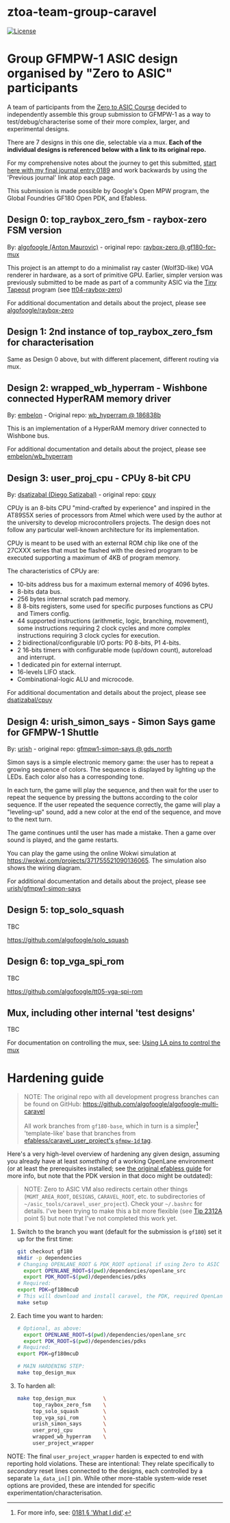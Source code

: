 # ztoa-team-group-caravel

[![License](https://img.shields.io/badge/License-Apache%202.0-blue.svg)](https://opensource.org/licenses/Apache-2.0)

# Group GFMPW-1 ASIC design organised by "Zero to ASIC" participants

A team of participants from the [Zero to ASIC Course](https://zerotoasiccourse.com) decided to independently assemble this group submission to GFMPW-1 as a way to test/debug/characterise some of their more complex, larger, and experimental designs.

There are 7 designs in this one die, selectable via a mux. **Each of the individual designs is referenced below with a link to its original repo.**

For my comprehensive notes about the journey to get this submitted, [start here with my final journal entry 0189](https://github.com/algofoogle/journal/blob/master/0189-2023-12-11.md) and work backwards by using the 'Previous journal' link atop each page.

This submission is made possible by Google's Open MPW program, the Global Foundries GF180 Open PDK, and Efabless.


## Design 0: top_raybox_zero_fsm - raybox-zero FSM version

By: [algofoogle (Anton Maurovic)] - original repo: [raybox-zero @ gf180-for-mux](https://github.com/algofoogle/raybox-zero/tree/gf180-for-mux)

This project is an attempt to do a minimalist ray caster (Wolf3D-like) VGA renderer in hardware, as a sort of primitive GPU. Earlier, simpler version was previously submitted to be made as part of a community ASIC via the [Tiny Tapeout] program (see [tt04-raybox-zero])

For additional documentation and details about the project, please see [algofoogle/raybox-zero](https://github.com/algofoogle/raybox-zero)


[algofoogle (Anton Maurovic)]: https://github.com/algofoogle
[Tiny Tapeout]: https://tinytapeout.com
[tt04-raybox-zero]: https://github.com/algofoogle/tt04-raybox-zero


## Design 1: 2nd instance of top_raybox_zero_fsm for characterisation

Same as Design 0 above, but with different placement, different routing via mux.


## Design 2: wrapped_wb_hyperram - Wishbone connected HyperRAM memory driver

By: [embelon] - Original repo: [wb_hyperram @ 186838b](https://github.com/embelon/wb_hyperram/tree/186838b2605fdc31cdaf1b83afdefef1dd36c42d)

This is an implementation of a HyperRAM memory driver connected to Wishbone bus.

For additional documentation and details about the project, please see [embelon/wb_hyperram](https://github.com/embelon/wb_hyperram)

[embelon]: https://github.com/embelon


## Design 3: user_proj_cpu - CPUy 8-bit CPU

By: [dsatizabal (Diego Satizabal)] - original repo: [cpuy](https://github.com/dsatizabal/cpuy)

CPUy is an 8-bits CPU "mind-crafted by experience" and inspired in the AT89S5X series of processors from Atmel which were used by the author at the university to develop microcontrollers projects. The design does not follow any particular well-known architecture for its implementation.

CPUy is meant to be used with an external ROM chip like one of the 27CXXX series that must be flashed with the desired program to be executed supporting a maximum of 4KB of program memory.

The characteristics of CPUy are:

*   10-bits address bus for a maximum external memory of 4096 bytes.
*   8-bits data bus.
*   256 bytes internal scratch pad memory.
*   8 8-bits registers, some used for specific purposes functions as CPU and Timers config.
*   44 supported instructions (arithmetic, logic, branching, movement), some instructions requiring 2 clock cycles and more complex instructions requiring 3 clock cycles for execution.
*   2 bidirectional/configurable I/O ports: P0 8-bits, P1 4-bits.
*   2 16-bits timers with configurable mode (up/down count), autoreload and interrupt.
*   1 dedicated pin for external interrupt.
*   16-levels LIFO stack.
*   Combinational-logic ALU and microcode.

For additional documentation and details about the project, please see [dsatizabal/cpuy](https://github.com/dsatizabal/cpuy)

[dsatizabal (Diego Satizabal)]: https://github.com/dsatizabal


## Design 4: urish_simon_says - Simon Says game for GFMPW-1 Shuttle

By: [urish] - original repo: [gfmpw1-simon-says @ gds_north](https://github.com/urish/gfmpw1-simon-says/tree/gds_north)

Simon says is a simple electronic memory game: the user has to repeat a growing sequence of colors. The sequence is displayed by lighting up the LEDs. Each color also has a corresponding tone.

In each turn, the game will play the sequence, and then wait for the user to repeat the sequence by pressing the buttons according to the color sequence. If the user repeated the sequence correctly, the game will play a "leveling-up" sound, add a new color at the end of the sequence, and move to the next turn.

The game continues until the user has made a mistake. Then a game over sound is played, and the game restarts.

You can play the game using the online Wokwi simulation at https://wokwi.com/projects/371755521090136065. The simulation also shows the wiring diagram.

For additional documentation and details about the project, please see [urish/gfmpw1-simon-says](https://github.com/urish/gfmpw1-simon-says)

[urish]: https://github.com/urish



## Design 5: top_solo_squash

TBC

https://github.com/algofoogle/solo_squash


## Design 6: top_vga_spi_rom

TBC

https://github.com/algofoogle/tt05-vga-spi-rom


## Mux, including other internal 'test designs'

TBC

For documentation on controlling the mux, see: [Using LA pins to control the mux](https://github.com/algofoogle/journal/blob/master/0187-2023-12-09.md#using-la-pins-to-control-the-mux)


# Hardening guide

>   NOTE: The original repo with all development progress branches can be found on GitHub: https://github.com/algofoogle/algofoogle-multi-caravel
>   
>   All work branches from `gf180-base`, which in turn is a simpler[^1] 'template-like' base that branches from [efabless/caravel_user_project's `gfmpw-1d` tag](https://github.com/efabless/caravel_user_project/tree/gfmpw-1d).

<!-- footnote: -->
[^1]: For more info, see: [0181 &sect; 'What I did'](https://github.com/algofoogle/journal/blob/master/0181-2023-12-02.md#what-i-did).

Here's a very high-level overview of hardening any given design, assuming you already have at least *something* of a working OpenLane environment (or at least the prerequisites installed; see [the original efabless guide](https://github.com/efabless/caravel_user_project/blob/gfmpw-1c/docs/source/index.rst) for more info, but note that the PDK version in that doco might be outdated):

> NOTE: Zero to ASIC VM also redirects certain other things (`MGMT_AREA_ROOT`, `DESIGNS`, `CARAVEL_ROOT`, etc. to subdirectories of `~/asic_tools/caravel_user_project`). Check your `~/.bashrc` for details. I've been trying to make this a bit more flexible (see [Tip 2312A](https://github.com/algofoogle/journal/blob/master/tips/2312A.md) point 5) but note that I've not completed this work yet.

1.  Switch to the branch you want (default for the submission is `gf180`) set it up for the first time:

    ```bash
    git checkout gf180
    mkdir -p dependencies
    # Changing OPENLANE_ROOT & PDK_ROOT optional if using Zero to ASIC VM:
      export OPENLANE_ROOT=$(pwd)/dependencies/openlane_src
      export PDK_ROOT=$(pwd)/dependencies/pdks
    # Required:
    export PDK=gf180mcuD
    # This will download and install caravel, the PDK, required OpenLane version, etc.
    make setup
    ```

2.  Each time you want to harden:

    ```bash
    # Optional, as above:
      export OPENLANE_ROOT=$(pwd)/dependencies/openlane_src
      export PDK_ROOT=$(pwd)/dependencies/pdks
    # Required:
    export PDK=gf180mcuD

    # MAIN HARDENING STEP:
    make top_design_mux
    ```

3.  To harden all:

    ```bash
    make top_design_mux         \
         top_raybox_zero_fsm    \
         top_solo_squash        \
         top_vga_spi_rom        \
         urish_simon_says       \
         user_proj_cpu          \
         wrapped_wb_hyperram    \
         user_project_wrapper
    ```

NOTE: The final `user_project_wrapper` harden is expected to end with reporting hold violations. These are intentional: They relate specifically to *secondary* reset lines connected to the designs, each controlled by a separate `la_data_in[]` pin. While other more-stable system-wide reset options are provided, these are intended for specific experimentation/characterisation.
